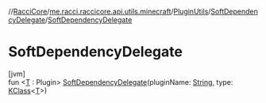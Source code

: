 //[RacciCore](../../../../index.md)/[me.racci.raccicore.api.utils.minecraft](../../index.md)/[PluginUtils](../index.md)/[SoftDependencyDelegate](index.md)/[SoftDependencyDelegate](-soft-dependency-delegate.md)

# SoftDependencyDelegate

[jvm]\
fun &lt;[T](index.md) : Plugin&gt; [SoftDependencyDelegate](-soft-dependency-delegate.md)(pluginName: [String](https://kotlinlang.org/api/latest/jvm/stdlib/kotlin/-string/index.html),
type: [KClass](https://kotlinlang.org/api/latest/jvm/stdlib/kotlin.reflect/-k-class/index.html)&lt;[T](index.md)&gt;)
